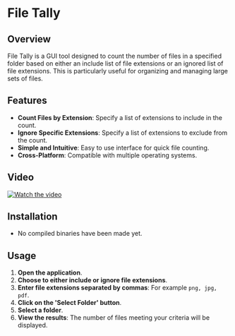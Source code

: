 # File Tally

## Overview
File Tally is a GUI tool designed to count the number of files in a specified folder based on either an include list of file extensions or an ignored list of file extensions. This is particularly useful for organizing and managing large sets of files.

## Features
- **Count Files by Extension**: Specify a list of extensions to include in the count.
- **Ignore Specific Extensions**: Specify a list of extensions to exclude from the count.
- **Simple and Intuitive**: Easy to use interface for quick file counting.
- **Cross-Platform**: Compatible with multiple operating systems.

## Video
<a href="https://www.youtube.com/watch?v=Ly0q5RaAqbo" target="_blank">
  <img src="https://img.youtube.com/vi/Ly0q5RaAqbo/hqdefault.jpg" alt="Watch the video">
</a>

## Installation
- No compiled binaries have been made yet.

## Usage
1. **Open the application**.
2. **Choose to either include or ignore file extensions**.
3. **Enter file extensions separated by commas**: For example `png, jpg, pdf`.
4. **Click on the 'Select Folder' button**.
5. **Select a folder**.
6. **View the results**: The number of files meeting your criteria will be displayed.
